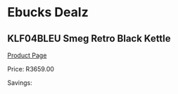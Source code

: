 
# Ebucks Dealz
## KLF04BLEU Smeg Retro Black Kettle
[Product Page](https://www.ebucks.com/web/shop/productSelected.do?prodId=1167475736&catId=704985963)

Price: R3659.00

Savings: 


	
